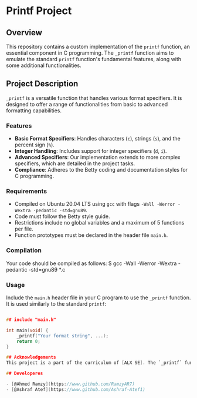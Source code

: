 # Printf Project

## Overview
This repository contains a custom implementation of the `printf` function, an essential component in C programming. The `_printf` function aims to emulate the standard `printf` function's fundamental features, along with some additional functionalities.

## Project Description
`_printf` is a versatile function that handles various format specifiers. It is designed to offer a range of functionalities from basic to advanced formatting capabilities.

### Features
- **Basic Format Specifiers**: Handles characters (`c`), strings (`s`), and the percent sign (`%`).
- **Integer Handling**: Includes support for integer specifiers (`d`, `i`).
- **Advanced Specifiers**: Our implementation extends to more complex specifiers, which are detailed in the project tasks.
- **Compliance**: Adheres to the Betty coding and documentation styles for C programming.

### Requirements
- Compiled on Ubuntu 20.04 LTS using `gcc` with flags `-Wall -Werror -Wextra -pedantic -std=gnu89`.
- Code must follow the Betty style guide.
- Restrictions include no global variables and a maximum of 5 functions per file.
- Function prototypes must be declared in the header file `main.h`.

### Compilation
Your code should be compiled as follows:
$ gcc -Wall -Werror -Wextra -pedantic -std=gnu89 *.c

### Usage

Include the `main.h` header file in your C program to use the `_printf` function. It is used similarly to the standard `printf`:
```c

## include "main.h"

int main(void) {
    _printf("Your format string", ...);
    return 0;
}

## Acknowledgements
This project is a part of the curriculum of [ALX SE]. The `_printf` function is inspired by the C standard library's `printf` function.

## Developeres

- [@Ahmed Ramzy](https://www.github.com/RamzyAR7)
- [@Ashraf Atef](https://www.github.com/Ashraf-Atef1)
